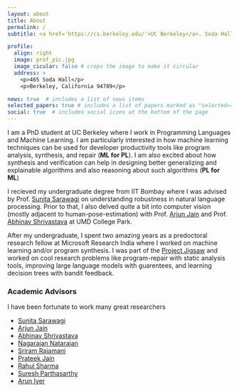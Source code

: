 ```yaml
---
layout: about
title: About
permalink: /
subtitle: <a href='https://cs.berkeley.edu/'>UC Berkeley</a>. Soda Hall. naman_jain (at) berkeley.edu.

profile:
  align: right
  image: prof_pic.jpg
  image_cicular: false # crops the image to make it circular
  address: >
    <p>465 Soda Hall</p>
    <p>Berkeley, California 94709</p>

news: true  # includes a list of news items
selected_papers: true # includes a list of papers marked as "selected={true}"
social: true  # includes social icons at the bottom of the page
---
```


I am a PhD student at UC Berkeley where I work in Programming Languages and Machine Learning.
I am particularly interested in how machine learning techniques can be used for developer productivity tools like program analysis, synthesis, and repair (**ML for PL**). 
I am also excited about how synthesis and verification can help in designing better generalizing and explainable algorithms and also reasoning about such algorithms (**PL for ML**)

I recieved my undergraduate degree from IIT Bombay where I was advised by Prof. [Sunita Sarawagi](https://www.cse.iitb.ac.in/~sunita) on understanding robustness in natural language processing. Prior to that, I also delved quite a bit into computer vision (mostly adjacent to human-pose-estimation) with Prof. [Arjun Jain](https://arjunjain.co.in) and Prof. [Abhinav Shrivastava](https://www.cs.umd.edu/~abhinav/) at UMD College Park.

After my undergraduate, I spent two amazing years as a predoctoral research fellow at Microsoft Research India where I worked on machine learning and/or program synthesis. I was part of the [Project Jigsaw](https://www.microsoft.com/en-us/research/project/project-jigsaw/) and worked on cool research problems like program-repair with static analysis tools, improving large language models with guarentees, and learning decision trees with bandit feedback. 

### Academic Advisors
I have been fortunate to work many great researchers
* [Sunita Sarawagi](https://www.cse.iitb.ac.in/~sunita)
* [Arjun Jain](https://arjunjain.co.in)
* [Abhinav Shrivastava](https://www.cs.umd.edu/~abhinav/)
* [Nagarajan Natarajan](https://www.microsoft.com/en-us/research/people/nagarajn/)
* [Sriram Rajamani](https://www.microsoft.com/en-us/research/people/sriram/)
* [Prateek Jain](https://www.prateekjain.org/)
* [Rahul Sharma](https://www.microsoft.com/en-us/research/people/rahsha/)
* [Suresh Parthasarthy](https://www.microsoft.com/en-us/research/people/supartha/)
* [Arun Iyer](https://www.microsoft.com/en-us/research/people/ariy/)